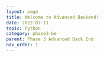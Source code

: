 ```yaml
---
layout: page
title: Welcome to Advanced Backend!
date: 2022-07-11
topic: Python
category: phase3-be
parent: Phase 3 Advanced Back End
nav_order: 1
---
```


